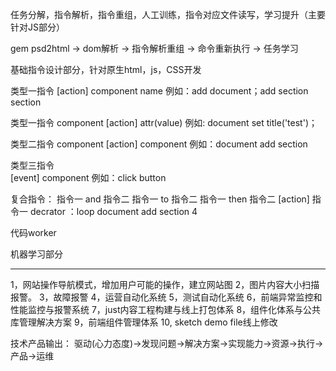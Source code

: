 任务分解，指令解析，指令重组，人工训练，指令对应文件读写，学习提升（主要针对JS部分）

gem psd2html -> dom解析 -> 指令解析重组 -> 命令重新执行 -> 任务学习

基础指令设计部分，针对原生html，js，CSS开发

类型一指令
[action] component name
例如：add document；add section section

类型一指令
component  [action] attr(value)
例如:  document set title('test')；

类型二指令
component [action] component
例如：document add section

类型三指令  
[event] component
例如：click button

复合指令：
指令一 and 指令二
指令一 to 指令二
指令一 then 指令二
[action] 指令一 decrator ：loop document add section 4

代码worker

机器学习部分

--------------
1，网站操作导航模式，增加用户可能的操作，建立网站图
2，图片内容大小扫描报警。
3，故障报警
4，运营自动化系统
5，测试自动化系统
6，前端异常监控和性能监控与报警系统
7，just内容工程构建与线上打包体系
8，组件化体系与公共库管理解决方案
9，前端组件管理体系
10, sketch demo file线上修改

技术产品输出：
驱动(心力态度)->发现问题->解决方案->实现能力->资源->执行->产品->运维
